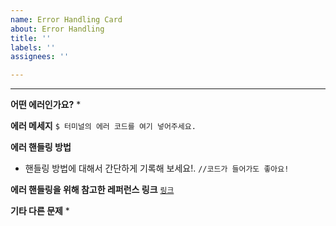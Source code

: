 ```yaml
---
name: Error Handling Card
about: Error Handling
title: ''
labels: ''
assignees: ''

---
```


---

**어떤 에러인가요?**
*

**에러 메세지**
`$ 터미널의 에러 코드를 여기 넣어주세요.`

**에러 핸들링 방법**
* 핸들링 방법에 대해서 간단하게 기록해 보세요!.
`//코드가 들어가도 좋아요!`

**에러 핸들링을 위해 참고한 레퍼런스 링크**
[`링크`](url)

**기타 다른 문제**
*
